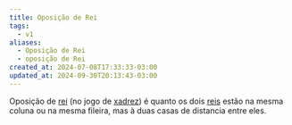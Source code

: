 ```yaml
---
title: Oposição de Rei
tags:
  - v1
aliases:
  - Oposição de Rei
  - oposição de Rei
created_at: 2024-07-08T17:33:33-03:00
updated_at: 2024-09-30T20:13:43-03:00
---
```


Oposição de [rei](../../../../atomos/2024/07/08/Xadrez_Rei_xadrez.md) (no jogo de [xadrez](../../../../sementes/2024/07/06/Xadrez.md)) é quanto os dois [reis](../../../../atomos/2024/07/08/Xadrez_Rei_xadrez.md) estão na mesma coluna ou na mesma fileira, mas à duas casas de distancia entre eles.